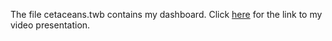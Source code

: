 The file cetaceans.twb contains my dashboard.
Click [here](https://youtu.be/nWqwoToHaHU) for the link to my video presentation.